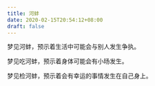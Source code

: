 ```yaml
---
title: 河蚌
date: 2020-02-15T20:54:12+08:00
draft: false
---
```


梦见河蚌，预示着生活中可能会与别人发生争执。


梦见吃河蚌，预示着身体可能会有小旸发生。


梦见检河蚌，预示着会有幸运的事情发生在自己身上。
